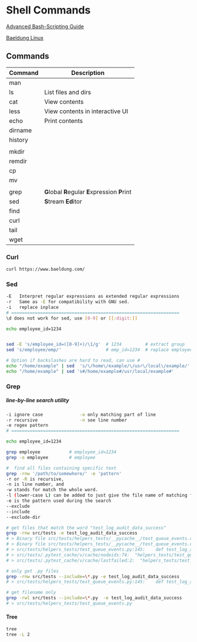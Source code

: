 # Shell Commands

[Advanced Bash-Scripting Guide](https://tldp.org/LDP/abs/html/)

[Baeldung Linux](https://www.baeldung.com/linux/)

## Commands

| Command | Description                                     |
| ------- | ----------------------------------------------- |
| man     |                                                 |
| ls      | List files and dirs                             |
| cat     | View contents                                   |
| less    | View contents in interactive UI                 |
| echo    | Print contents                                  |
| dirname |                                                 |
| history |                                                 |
|         |                                                 |
| mkdir   |                                                 |
| remdir  |                                                 |
| cp      |                                                 |
| mv      |                                                 |
|         |                                                 |
| grep    | **G**lobal **R**egular **E**xpression **P**rint |
| sed     | **S**tream **Ed**itor                           |
| find    |                                                 |
| curl    |                                                 |
| tail    |                                                 |
| wget    |                                                 |



### Curl

```bash
curl https://www.baeldung.com/
```



### Sed

```bash
-E   Interpret regular expressions as extended regular expressions 
-r   Same as -E for compatibility with GNU sed.
-i   replace inplace
# ================================================================
\d does not work for sed, use [0-9] or [[:digit:]]

echo employee_id=1234 


sed -E 's/employee_id=([0-9]+)/\1/g'  # 1234         # extract group
sed 's/employee/emp/'                 # emp_id=1234  # replace employee with emp

# Option if backslashes are hard to read, can use #
echo "/home/example" | sed  's/\/home\/example/\/usr\/local\/example/'
echo "/home/example" | sed 's#/home/example#/usr/local/example#'
```



### Grep 

##### line-by-line search utility

```bash
-i ignore case              -o only matching part of line
-r recursive                -n see line number
-e regex pattern
# ================================================================

echo employee_id=1234 

grep employee           # employee_id=1234
grep -o employee        # employee

#  find all files containing specific text
grep -rnw '/path/to/somewhere/' -e 'pattern'
-r or -R is recursive,
-n is line number, and
-w stands for match the whole word.
-l (lower-case L) can be added to just give the file name of matching files.
-e is the pattern used during the search
--exclude
--include
--exclude-dir

# get files that match the word "test_log_audit_data_success"
grep -rnw src/tests -e test_log_audit_data_success 
# > Binary file src/tests/helpers_tests/__pycache__/test_queue_events.cpython-38-pytest-7.1.2.pyc matches
# > Binary file src/tests/helpers_tests/__pycache__/test_queue_events.cpython-38-pytest-6.2.5.pyc matches
# > src/tests/helpers_tests/test_queue_events.py:145:    def test_log_audit_data_success(
# > src/tests/.pytest_cache/v/cache/nodeids:74:  "helpers_tests/test_queue_events.py::TestQueueEvents::test_log_audit_data_success",
# > src/tests/.pytest_cache/v/cache/lastfailed:2:  "helpers_tests/test_queue_events.py::TestQueueEvents::test_log_audit_data_success": true

# only get .py files
grep -rnw src/tests --include=\*.py -e test_log_audit_data_success   
# > src/tests/helpers_tests/test_queue_events.py:145:    def test_log_audit_data_success(

# get filename only
grep -rwl src/tests --include=\*.py  -e test_log_audit_data_success
# > src/tests/helpers_tests/test_queue_events.py


```

#### Tree

```bash
tree
tree -L 2
```

